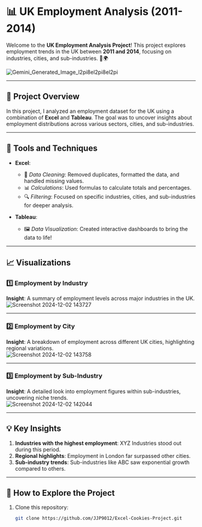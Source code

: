 # 📊 UK Employment Analysis (2011-2014)

Welcome to the **UK Employment Analysis Project**! This project explores employment trends in the UK between **2011 and 2014**, focusing on industries, cities, and sub-industries. 🏢🌍

![Gemini_Generated_Image_l2pi8el2pi8el2pi](https://github.com/user-attachments/assets/681abf33-e88b-442d-b86d-3d0ed47603f7)

---

## 🚀 Project Overview

In this project, I analyzed an employment dataset for the UK using a combination of **Excel** and **Tableau**. The goal was to uncover insights about employment distributions across various sectors, cities, and sub-industries.

---

## 🔧 Tools and Techniques

- **Excel**:  
  - 🧹 *Data Cleaning*: Removed duplicates, formatted the data, and handled missing values.  
  - 📊 *Calculations*: Used formulas to calculate totals and percentages.  
  - 🔍 *Filtering*: Focused on specific industries, cities, and sub-industries for deeper analysis.  

- **Tableau**:  
  - 🖼️ *Data Visualization*: Created interactive dashboards to bring the data to life!

---

## 📈 Visualizations

### 1️⃣ Employment by Industry
**Insight**: A summary of employment levels across major industries in the UK.  
![Screenshot 2024-12-02 143727](https://github.com/user-attachments/assets/aed02e20-6cb0-4f7d-b6a0-0a1c6433f984)

---

### 2️⃣ Employment by City
**Insight**: A breakdown of employment across different UK cities, highlighting regional variations.  
![Screenshot 2024-12-02 143758](https://github.com/user-attachments/assets/12789c7c-cf9c-4f74-82c3-a0e99083f274)

---

### 3️⃣ Employment by Sub-Industry
**Insight**: A detailed look into employment figures within sub-industries, uncovering niche trends.  
![Screenshot 2024-12-02 142044](https://github.com/user-attachments/assets/62995342-4ab3-4bdd-8eb1-d1cf89d7399f)

---

## 💡 Key Insights

1. **Industries with the highest employment**: XYZ Industries stood out during this period.  
2. **Regional highlights**: Employment in London far surpassed other cities.  
3. **Sub-industry trends**: Sub-industries like ABC saw exponential growth compared to others.

---

## 🌟 How to Explore the Project

1. Clone this repository:  
   ```bash
   git clone https://github.com/JJP9012/Excel-Cookies-Project.git
